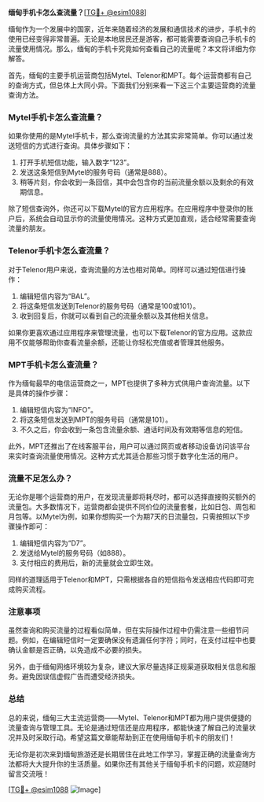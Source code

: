**缅甸手机卡怎么查流量？**[[TG💪+ @esim1088](https://t.me/s/esim1088)]

缅甸作为一个发展中的国家，近年来随着经济的发展和通信技术的进步，手机卡的使用已经变得非常普遍。无论是本地居民还是游客，都可能需要查询自己手机卡的流量使用情况。那么，缅甸的手机卡究竟如何查看自己的流量呢？本文将详细为你解答。

首先，缅甸的主要手机运营商包括Mytel、Telenor和MPT。每个运营商都有自己的查询方式，但总体上大同小异。下面我们分别来看一下这三个主要运营商的流量查询方法。

### Mytel手机卡怎么查流量？

如果你使用的是Mytel手机卡，那么查询流量的方法其实非常简单。你可以通过发送短信的方式进行查询。具体步骤如下：

1. 打开手机短信功能，输入数字“123”。
2. 发送这条短信到Mytel的服务号码（通常是888）。
3. 稍等片刻，你会收到一条回信，其中会包含你的当前流量余额以及剩余的有效期信息。

除了短信查询外，你还可以下载Mytel的官方应用程序。在应用程序中登录你的账户后，系统会自动显示你的流量使用情况。这种方式更加直观，适合经常需要查询流量的朋友。

### Telenor手机卡怎么查流量？

对于Telenor用户来说，查询流量的方法也相对简单。同样可以通过短信进行操作：

1. 编辑短信内容为“BAL”。
2. 将这条短信发送到Telenor的服务号码（通常是100或101）。
3. 收到回复后，你就可以看到自己的流量余额以及其他相关信息。

如果你更喜欢通过应用程序来管理流量，也可以下载Telenor的官方应用。这款应用不仅能够帮助你查看流量余额，还能让你轻松充值或者管理其他服务。

### MPT手机卡怎么查流量？

作为缅甸最早的电信运营商之一，MPT也提供了多种方式供用户查询流量。以下是具体的操作步骤：

1. 编辑短信内容为“INFO”。
2. 将这条短信发送到MPT的服务号码（通常是101）。
3. 不久之后，你会收到一条包含流量余额、通话时间及有效期等信息的短信。

此外，MPT还推出了在线客服平台，用户可以通过网页或者移动设备访问该平台来实时查询流量使用情况。这种方式尤其适合那些习惯于数字化生活的用户。

### 流量不足怎么办？

无论你是哪个运营商的用户，在发现流量即将耗尽时，都可以选择直接购买额外的流量包。大多数情况下，运营商都会提供不同价位的流量套餐，比如日包、周包和月包等。以Mytel为例，如果你想购买一个为期7天的日流量包，只需按照以下步骤操作即可：

1. 编辑短信内容为“D7”。
2. 发送给Mytel的服务号码（如888）。
3. 支付相应的费用后，新的流量就会立即生效。

同样的道理适用于Telenor和MPT，只需根据各自的短信指令发送相应代码即可完成购买流程。

### 注意事项

虽然查询和购买流量的过程看似简单，但在实际操作过程中仍需注意一些细节问题。例如，在编辑短信时一定要确保没有遗漏任何字符；同时，在支付过程中也要确认金额是否正确，以免造成不必要的损失。

另外，由于缅甸网络环境较为复杂，建议大家尽量选择正规渠道获取相关信息和服务。避免因误信虚假广告而遭受经济损失。

### 总结

总的来说，缅甸三大主流运营商——Mytel、Telenor和MPT都为用户提供便捷的流量查询与管理工具。无论是通过短信还是应用程序，都能快速了解自己的流量状况并及时采取行动。希望这篇文章能帮助到正在使用缅甸手机卡的朋友们！

无论你是初次来到缅甸旅游还是长期居住在此地工作学习，掌握正确的流量查询方法都将大大提升你的生活质量。如果你还有其他关于缅甸手机卡的问题，欢迎随时留言交流哦！

[[TG💪+ @esim1088](https://t.me/s/esim1088) ![Image](https://i.postimg.cc/4NQfJmqS/Snipaste-2025-05-13-00-14-12.png)]
